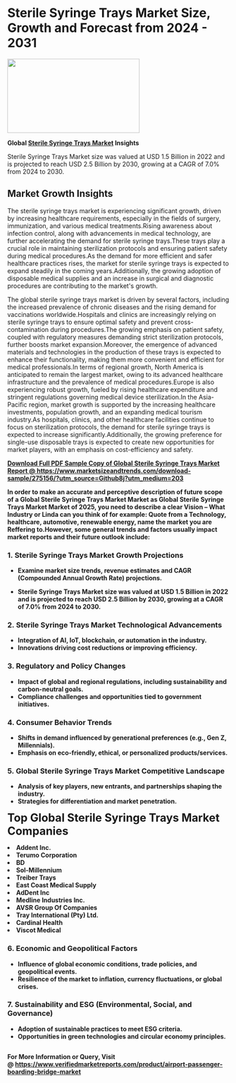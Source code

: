<H1>Sterile Syringe Trays Market Size, Growth and Forecast from 2024 - 2031</H1><img class="aligncenter size-medium wp-image-584254" src="https://thirdeyenews.in/wp-content/uploads/2024/09/Global-Market-Research-300x168.jpeg" alt="" width="300" height="168" /><p><strong>Global&nbsp;<a href="https://www.marketsizeandtrends.com/download-sample/275156/?utm_source=Github8j?utm_medium=203">Sterile Syringe Trays Market</a> Insights</strong></p><p>Sterile Syringe Trays Market size was valued at USD 1.5 Billion in 2022 and is projected to reach USD 2.5 Billion by 2030, growing at a CAGR of 7.0% from 2024 to 2030.</p><p><h2>Market Growth Insights</h2> <p>The sterile syringe trays market is experiencing significant growth, driven by increasing healthcare requirements, especially in the fields of surgery, immunization, and various medical treatments.Rising awareness about infection control, along with advancements in medical technology, are further accelerating the demand for sterile syringe trays.These trays play a crucial role in maintaining sterilization protocols and ensuring patient safety during medical procedures.As the demand for more efficient and safer healthcare practices rises, the market for sterile syringe trays is expected to expand steadily in the coming years.Additionally, the growing adoption of disposable medical supplies and an increase in surgical and diagnostic procedures are contributing to the market's growth.</p> <p><strong><a href="#"></a></strong></p> <p>The global sterile syringe trays market is driven by several factors, including the increased prevalence of chronic diseases and the rising demand for vaccinations worldwide.Hospitals and clinics are increasingly relying on sterile syringe trays to ensure optimal safety and prevent cross-contamination during procedures.The growing emphasis on patient safety, coupled with regulatory measures demanding strict sterilization protocols, further boosts market expansion.Moreover, the emergence of advanced materials and technologies in the production of these trays is expected to enhance their functionality, making them more convenient and efficient for medical professionals.In terms of regional growth, North America is anticipated to remain the largest market, owing to its advanced healthcare infrastructure and the prevalence of medical procedures.Europe is also experiencing robust growth, fueled by rising healthcare expenditure and stringent regulations governing medical device sterilization.In the Asia-Pacific region, market growth is supported by the increasing healthcare investments, population growth, and an expanding medical tourism industry.As hospitals, clinics, and other healthcare facilities continue to focus on sterilization protocols, the demand for sterile syringe trays is expected to increase significantly.Additionally, the growing preference for single-use disposable trays is expected to create new opportunities for market players, with an emphasis on cost-efficiency and safety.<p><strong><a href="#"></p><p><span class=""><strong>Download Full PDF Sample Copy of Global Sterile Syringe Trays Market Report</strong> @ <a href="https://www.marketsizeandtrends.com/download-sample/275156/?utm_source=Github8j?utm_medium=203" target="_blank">https://www.marketsizeandtrends.com/download-sample/275156/?utm_source=Github8j?utm_medium=203</a></span></p><p>In order to make an accurate and perceptive description of future scope of a Global&nbsp;Sterile Syringe Trays Market Market as Global&nbsp;Sterile Syringe Trays Market Market of 2025, you need to describe a clear Vision &ndash; What Industry or Linda can you think of for example: Quote from a Technology, healthcare, automotive, renewable energy, name the market you are Reffering to.However, some general trends and factors usually impact market reports and their future outlook include:</p><h3>1.&nbsp;<strong>Sterile Syringe Trays Market Growth Projections</strong></h3><ul><li>Examine market size trends, revenue estimates and CAGR (Compounded Annual Growth Rate) projections.</li><li><p>Sterile Syringe Trays Market size was valued at USD 1.5 Billion in 2022 and is projected to reach USD 2.5 Billion by 2030, growing at a CAGR of 7.0% from 2024 to 2030.</p></li></ul><h3>2.&nbsp;<strong>Sterile Syringe Trays Market Technological Advancements</strong></h3><ul><li>Integration of AI, IoT, blockchain, or automation in the industry.</li><li>Innovations driving cost reductions or improving efficiency.</li></ul><h3>3.&nbsp;<strong>Regulatory and Policy Changes</strong></h3><ul><li>Impact of global and regional regulations, including sustainability and carbon-neutral goals.</li><li>Compliance challenges and opportunities tied to government initiatives.</li></ul><h3>4.&nbsp;<strong>Consumer Behavior Trends</strong></h3><ul><li>Shifts in demand influenced by generational preferences (e.g., Gen Z, Millennials).</li><li>Emphasis on eco-friendly, ethical, or personalized products/services.</li></ul><h3>5.&nbsp;<strong>Global Sterile Syringe Trays Market Competitive Landscape</strong></h3><ul><li>Analysis of key players, new entrants, and partnerships shaping the industry.</li><li>Strategies for differentiation and market penetration.</li></ul><p data-pm-slice="1 1 []"><span style="color: inherit; font-family: inherit; font-size: 25px;">Top Global Sterile Syringe Trays Market Companies</span></p><div class="" data-test-id=""><p><li>Addent Inc.</li><li> Terumo Corporation</li><li> BD</li><li> Sol-Millennium</li><li> Treiber Trays</li><li> East Coast Medical Supply</li><li> AdDent Inc</li><li> Medline Industries Inc.</li><li> AVSR Group Of Companies</li><li> Tray International (Pty) Ltd.</li><li> Cardinal Health</li><li> Viscot Medical</li></p></div><h3>6.&nbsp;<strong>Economic and Geopolitical Factors</strong></h3><ul><li>Influence of global economic conditions, trade policies, and geopolitical events.</li><li>Resilience of the market to inflation, currency fluctuations, or global crises.</li></ul><h3>7.&nbsp;<strong>Sustainability and ESG (Environmental, Social, and Governance)</strong></h3><ul><li>Adoption of sustainable practices to meet ESG criteria.</li><li>Opportunities in green technologies and circular economy principles.</li></ul><h2><strong style="font-size: 14px;">For More Information or Query, Visit @&nbsp;</strong><a style="background-color: #ffffff; font-size: 14px;" href="https://www.marketsizeandtrends.com/report/sterile-syringe-trays-market/" target="_blank">https://www.verifiedmarketreports.com/product/airport-passenger-boarding-bridge-market</a></h2>